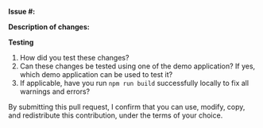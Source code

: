 **Issue #:**

**Description of changes:**

**Testing**

1. How did you test these changes?
2. Can these changes be tested using one of the demo application? If yes, which demo application can be used to test it?
3. If applicable, have you run `npm run build` successfully locally to fix all warnings and errors?

By submitting this pull request, I confirm that you can use, modify, copy, and redistribute this contribution, under the terms of your choice.